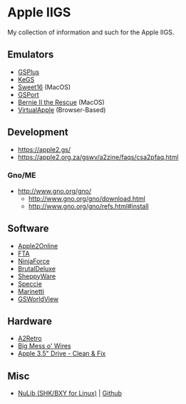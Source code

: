 # Apple IIGS
My collection of information and such for the Apple IIGS.

## Emulators
* [GSPlus](https://apple2.gs/plus/)
* [KeGS](http://kegs.sourceforge.net/)
* [Sweet16](http://www.sheppyware.net/software-mac/sweet16/) (MacOS)
* [GSPort](https://github.com/david-schmidt/gsport)
* [Bernie II the Rescue](https://macintoshgarden.org/apps/bernie-ii-the-rescue) (MacOS)
* [VirtualApple](http://www.virtualapple.org/) (Browser-Based)

## Development
* https://apple2.gs/
* https://apple2.org.za/gswv/a2zine/faqs/csa2pfaq.html

### Gno/ME
* http://www.gno.org/gno/
    - http://www.gno.org/gno/download.html
    - http://www.gno.org/gno/refs.html#install

## Software
* [Apple2Online](https://apple2online.com/)
* [FTA](http://www.freetoolsassociation.com/)
* [NinjaForce](http://www.ninjaforce.com/html/news.html)
* [BrutalDeluxe](https://www.brutaldeluxe.fr/)
* [SheppyWare](http://www.sheppyware.net/apple-ii-software/)
* [Speccie](https://speccie.uk/software/)
* [Marinetti](http://www.apple2.org/marinetti/)
* [GSWorldView](https://apple2.org.za/gswv/a2zine/Sel/index.html)

## Hardware
* [A2Retro](http://a2retrosystems.com/)
* [Big Mess o' Wires](https://www.bigmessowires.com/shop/)
* [Apple 3.5" Drive - Clean & Fix](https://www.youtube.com/watch?v=0pGhwtyFG2I&feature=emb_logo)

## Misc
* [NuLib (SHK/BXY for Linux)](http://nulib.com/) | [Github](https://github.com/fadden/nulib2)
